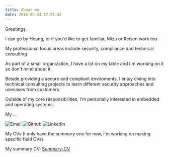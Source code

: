 ```yaml
---
title: About me
date: 2016-08-24 17:51:42
---
```

Greetings,

I can go by Hoang, or if you'd like to get familiar, Mizu or Reisen work too.

My professional focus areas include security, compliance and technical consulting.

As part of a small organization, I have a lot on my table and I'm working on it so don't mind about it.

Beside providing a secure and compliant enviroments, I enjoy diving into technical consulting projects to learn different security approaches and usecases from customers.

Outside of my core responsibilities, I'm personally interested in embedded and operating systems.

My ...

![Email](/images/envelop-solid.svg)
![Github](/images/github-brands-solid.svg)
![Linkedin](/images/linkedin-brands-solid.svg)

My CVs (I only have the summary one for now, I'm working on making specific field CVs)

My summary CV:
[Summary-CV](</attachments/Summary CV - Nov24.pdf>)

